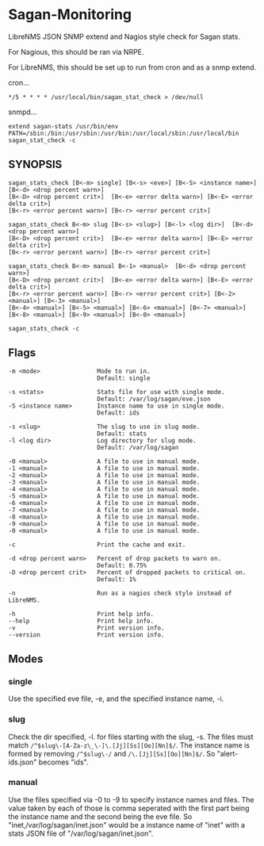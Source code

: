 # Sagan-Monitoring

LibreNMS JSON SNMP extend and Nagios style check for Sagan stats.

For Nagious, this should be ran via NRPE.

For LibreNMS, this should be set up to run from cron and as a snmp extend.

cron...

`*/5 * * * * /usr/local/bin/sagan_stat_check > /dev/null`

snmpd...

`extend sagan-stats /usr/bin/env PATH=/sbin:/bin:/usr/sbin:/usr/bin:/usr/local/sbin:/usr/local/bin sagan_stat_check -c`

## SYNOPSIS

```
sagan_stats_check [B<-m> single] [B<-s> <eve>] [B<-S> <instance name>] [B<-d> <drop percent warn>]
[B<-D> <drop percent crit>]  [B<-e> <error delta warn>] [B<-E> <error delta crit>]
[B<-r> <error percent warn>] [B<-r> <error percent crit>]

sagan_stats_check B<-m> slug [B<-s> <slug>] [B<-l> <log dir>]  [B<-d> <drop percent warn>]
[B<-D> <drop percent crit>]  [B<-e> <error delta warn>] [B<-E> <error delta crit>]
[B<-r> <error percent warn>] [B<-r> <error percent crit>]

sagan_stats_check B<-m> manual B<-1> <manual>  [B<-d> <drop percent warn>]
[B<-D> <drop percent crit>]  [B<-e> <error delta warn>] [B<-E> <error delta crit>]
[B<-r> <error percent warn>] [B<-r> <error percent crit>] [B<-2> <manual>] [B<-3> <manual>]
[B<-4> <manual>] [B<-5> <manual>] [B<-6> <manual>] [B<-7> <manual>]
[B<-8> <manual>] [B<-9> <manual>] [B<-0> <manual>]

sagan_stats_check -c
```

## Flags

```
-m <mode>                Mode to run in.
                         Default: single

-s <stats>               Stats file for use with single mode.
                         Default: /var/log/sagan/eve.json
-S <instance name>       Instance name to use in single mode.
                         Default: ids

-s <slug>                The slug to use in slug mode.
                         Default: stats
-l <log dir>             Log directory for slug mode.
                         Default: /var/log/sagan

-0 <manual>              A file to use in manual mode.
-1 <manual>              A file to use in manual mode.
-2 <manual>              A file to use in manual mode.
-3 <manual>              A file to use in manual mode.
-4 <manual>              A file to use in manual mode.
-5 <manual>              A file to use in manual mode.
-6 <manual>              A file to use in manual mode.
-7 <manual>              A file to use in manual mode.
-8 <manual>              A file to use in manual mode.
-9 <manual>              A file to use in manual mode.
-0 <manual>              A file to use in manual mode.

-c                       Print the cache and exit.

-d <drop percent warn>   Percent of drop packets to warn on.
                         Default: 0.75%
-D <drop percent crit>   Percent of dropped packets to critical on.
                         Default: 1%

-n                       Run as a nagios check style instead of LibreNMS.

-h                       Print help info.
--help                   Print help info.
-v                       Print version info.
--version                Print version info.
```

## Modes

### single

Use the specified eve file, -e, and the specified instance name, -i.

### slug

Check the dir specified, -l. for files starting with the
slug, -s. The files must match
`/^$slug\-[A-Za-z\_\-]\.[Jj][Ss][Oo][Nn]$/`. The instance name is formed
by removing `/^$slug\-/` and `/\.[Jj][Ss][Oo][Nn]$/`. So
"alert-ids.json" becomes "ids".

### manual

Use the files specified via -0 to -9 to specify instance
names and files. The value taken by each of those is comma seperated
with the first part being the instance name and the second being the
eve file. So "inet,/var/log/sagan/inet.json" would be a instance
name of "inet" with a stats JSON file of "/var/log/sagan/inet.json".
